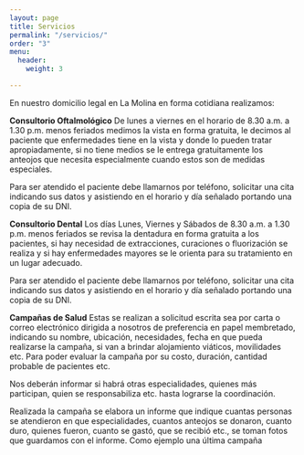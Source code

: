 ```yaml
---
layout: page
title: Servicios
permalink: "/servicios/"
order: "3"
menu:
  header:
    weight: 3

---
```

En nuestro domicilio legal en La Molina en forma cotidiana realizamos:

**Consultorio Oftalmológico**
De lunes a viernes en el horario de 8.30 a.m. a 1.30 p.m. menos feriados medimos la vista en forma gratuita, le decimos al paciente que enfermedades tiene en la vista y donde lo pueden tratar apropiadamente, si no tiene medios se le entrega gratuitamente los anteojos que necesita especialmente cuando estos son de medidas especiales.

Para ser atendido el paciente debe llamarnos por teléfono, solicitar una cita indicando sus datos y asistiendo en el horario y día señalado portando una copia de su DNI.

**Consultorio Dental**
Los días Lunes, Viernes y Sábados de 8.30 a.m. a  1.30 p.m. menos feriados se revisa la dentadura en forma gratuita a los pacientes, si hay necesidad de extracciones, curaciones o fluorización se realiza y si hay enfermedades mayores se le orienta para su tratamiento en un lugar adecuado.

Para ser atendido el paciente debe llamarnos por teléfono, solicitar una cita indicando sus datos y asistiendo en el horario y día señalado portando una copia de su DNI.

**Campañas de Salud**
Estas se realizan a solicitud escrita sea por carta o correo electrónico dirigida a nosotros de preferencia en papel membretado, indicando su nombre, ubicación, necesidades, fecha en que pueda realizarse la campaña, si van a brindar alojamiento viáticos, movilidades etc. Para poder evaluar la campaña por su costo,  duración, cantidad probable de pacientes etc.

Nos deberán informar si habrá otras especialidades, quienes más participan, quien se responsabiliza etc. hasta lograrse la coordinación.

Realizada la campaña se elabora un informe que indique cuantas personas se atendieron en que especialidades, cuantos anteojos se donaron, cuanto duro, quienes fueron, cuanto se gastó, que se recibió etc., se toman fotos que guardamos con el informe. Como ejemplo una última campaña